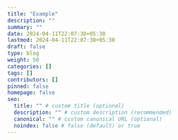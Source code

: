 ```yaml
---
title: "Example"
description: ""
summary: ""
date: 2024-04-11T22:07:38+05:30
lastmod: 2024-04-11T22:07:38+05:30
draft: false
type: blog
weight: 50
categories: []
tags: []
contributors: []
pinned: false
homepage: false
seo:
  title: "" # custom title (optional)
  description: "" # custom description (recommended)
  canonical: "" # custom canonical URL (optional)
  noindex: false # false (default) or true
---
```

